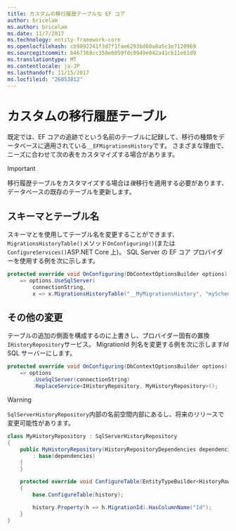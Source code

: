 ```yaml
---
title: カスタムの移行履歴テーブルな EF コア
author: bricelam
ms.author: bricelam
ms.date: 11/7/2017
ms.technology: entity-framework-core
ms.openlocfilehash: cb9892241f3d7f1fae6293bd60a8a5c3e7120969
ms.sourcegitcommit: b467368cc350e6059fdc0949e042a41cb11e61d9
ms.translationtype: MT
ms.contentlocale: ja-JP
ms.lasthandoff: 11/15/2017
ms.locfileid: "26053812"
---
```

<a name="custom-migrations-history-table"></a>カスタムの移行履歴テーブル
===============================
既定では、EF コアの追跡でという名前のテーブルに記録して、移行の種類をデータベースに適用されている`__EFMigrationsHistory`です。 さまざまな理由で、ニーズに合わせて次の表をカスタマイズする場合があります。

> [!IMPORTANT]
> 移行履歴テーブルをカスタマイズする場合は*後*移行を適用する必要があります、データベースの既存のテーブルを更新します。

<a name="schema-and-table-name"></a>スキーマとテーブル名
----------------------
スキーマとを使用してテーブル名を変更することができます、`MigrationsHistoryTable()`メソッド`OnConfiguring()`(または`ConfigureServices()`ASP.NET Core 上)。 SQL Server の EF コア プロバイダーを使用する例を次に示します。

``` csharp
protected override void OnConfiguring(DbContextOptionsBuilder options)
    => options.UseSqlServer(
        connectionString,
        x => x.MigrationsHistoryTable("__MyMigrationsHistory", "mySchema"));
```

<a name="other-changes"></a>その他の変更
-------------
テーブルの追加の側面を構成するのに上書きし、プロバイダー固有の置換`IHistoryRepository`サービス。 MigrationId 列名を変更する例を次に示します*Id* SQL サーバーにします。

``` csharp
protected override void OnConfiguring(DbContextOptionsBuilder options)
    => options
        .UseSqlServer(connectionString)
        .ReplaceService<IHistoryRepository, MyHistoryRepository>();
```

> [!WARNING]
> `SqlServerHistoryRepository`内部の名前空間内部にあるし、将来のリリースで変更可能性があります。

``` csharp
class MyHistoryRepository : SqlServerHistoryRepository
{
    public MyHistoryRepository(HistoryRepositoryDependencies dependencies)
        : base(dependencies)
    {
    }

    protected override void ConfigureTable(EntityTypeBuilder<HistoryRow> history)
    {
        base.ConfigureTable(history);

        history.Property(h => h.MigrationId).HasColumnName("Id");
    }
}
```

